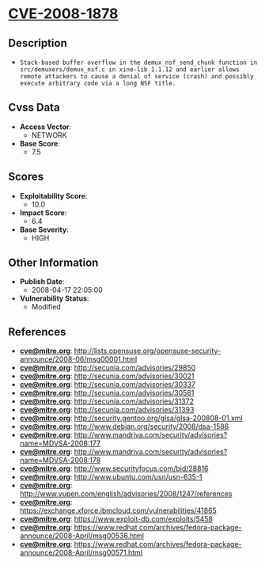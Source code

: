 
# [CVE-2008-1878](https://cve.mitre.org/cgi-bin/cvename.cgi?name=CVE-2008-1878)

## Description

- `Stack-based buffer overflow in the demux_nsf_send_chunk function in src/demuxers/demux_nsf.c in xine-lib 1.1.12 and earlier allows remote attackers to cause a denial of service (crash) and possibly execute arbitrary code via a long NSF title.`

## Cvss Data

- **Access Vector**:
  - NETWORK
- **Base Score**:
  - 7.5

## Scores

- **Exploitability Score**:
  - 10.0
- **Impact Score**:
  - 6.4
- **Base Severity**:
  - HIGH

## Other Information

- **Publish Date**:
  - 2008-04-17 22:05:00
- **Vulnerability Status**:
  - Modified

## References

- **cve@mitre.org**: http://lists.opensuse.org/opensuse-security-announce/2008-06/msg00001.html
- **cve@mitre.org**: http://secunia.com/advisories/29850
- **cve@mitre.org**: http://secunia.com/advisories/30021
- **cve@mitre.org**: http://secunia.com/advisories/30337
- **cve@mitre.org**: http://secunia.com/advisories/30581
- **cve@mitre.org**: http://secunia.com/advisories/31372
- **cve@mitre.org**: http://secunia.com/advisories/31393
- **cve@mitre.org**: http://security.gentoo.org/glsa/glsa-200808-01.xml
- **cve@mitre.org**: http://www.debian.org/security/2008/dsa-1586
- **cve@mitre.org**: http://www.mandriva.com/security/advisories?name=MDVSA-2008:177
- **cve@mitre.org**: http://www.mandriva.com/security/advisories?name=MDVSA-2008:178
- **cve@mitre.org**: http://www.securityfocus.com/bid/28816
- **cve@mitre.org**: http://www.ubuntu.com/usn/usn-635-1
- **cve@mitre.org**: http://www.vupen.com/english/advisories/2008/1247/references
- **cve@mitre.org**: https://exchange.xforce.ibmcloud.com/vulnerabilities/41865
- **cve@mitre.org**: https://www.exploit-db.com/exploits/5458
- **cve@mitre.org**: https://www.redhat.com/archives/fedora-package-announce/2008-April/msg00536.html
- **cve@mitre.org**: https://www.redhat.com/archives/fedora-package-announce/2008-April/msg00571.html

